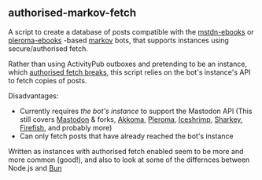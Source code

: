 ## authorised-markov-fetch

A script to create a database of posts compatible with the [mstdn-ebooks](https://github.com/AgathaSorceress/mstdn-ebooks) or [pleroma-ebooks](https://github.com/ioistired/pleroma-ebooks) -based [markov](https://en.wikipedia.org/wiki/Markov_chain) bots, that supports instances using secure/authorised fetch.

Rather than using ActivityPub outboxes and pretending to be an instance, which [authorised fetch breaks](https://github.com/Lynnesbian/mstdn-ebooks/wiki/Secure-fetch), this script relies on the bot's instance's API to fetch copies of posts.

Disadvantages:

- Currently requires _the bot's instance_ to support the Mastodon API (This still covers [Mastodon](https://joinmastodon.org/) & forks, [Akkoma](https://akkoma.social/), [Pleroma](https://pleroma.social/), [Iceshrimp](https://iceshrimp.dev/), [Sharkey](https://joinsharkey.org/), [Firefish](https://joinfirefish.org/), and probably more)
- Can only fetch posts that have already reached the bot's instance

Written as instances with authorised fetch enabled seem to be more and more common (good!), and also to look at some of the differnces between Node.js and [Bun](https://bun.sh/)
